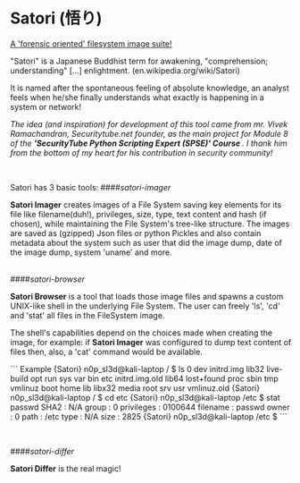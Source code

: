 # Satori (悟り)
<u>A 'forensic oriented' filesystem image suite!</u>

"Satori" is a Japanese Buddhist term for awakening, "comprehension; understanding" [...] enlightment. (en.wikipedia.org/wiki/Satori)

It is named after the spontaneous feeling of absolute knowledge, an analyst feels when he/she finally understands what exactly is happening in a system or network!

<i>The idea (and inspiration) for development of this tool came from mr. Vivek Ramachandran, Securitytube.net founder, as the main project for Module 8 of the <b>'SecurityTube Python Scripting Expert (SPSE)' Course </b>. I thank him from the bottom of my heart for his contribution in security community!</i>
<p><br>

Satori has 3 basic tools:
####<i>satori-imager</i>

  <b>Satori Imager</b> creates images of a File System saving key elements for its file like filename(duh!), privileges, size, type, text content and hash (if chosen), while maintaining the File System's tree-like structure.
The images are saved as (gzipped) Json files or python Pickles and also contain metadata about the system such as user that did the image dump, date of the image dump, system 'uname' and more.
<p><p><br>
####<i>satori-browser</i>

  <b>Satori Browser</b> is a tool that loads those image files and spawns a custom UNIX-like shell in the underlying File System. The user can freely 'ls', 'cd' and 'stat' all files in the FileSystem image.<p>
The shell's capabilities depend on the choices made when creating the image, for example: if <b>Satori Imager</b> was configured to dump text content of files then, also, a 'cat' command would be available.
<p>
``` Example
{Satori} n0p_sl3d@kali-laptop / $ ls 
0               dev             initrd.img      lib32           live-build      opt             run             sys             var
bin             etc             initrd.img.old  lib64           lost+found      proc            sbin            tmp             vmlinuz
boot            home            lib             libx32          media           root            srv             usr             vmlinuz.old
{Satori} n0p_sl3d@kali-laptop / $ cd etc
{Satori} n0p_sl3d@kali-laptop /etc $ stat passwd
	SHA2 : N/A
	group : 0
	privileges : 0100644
	filename : passwd
	owner : 0
	path : /etc
	type : N/A
	size : 2825
{Satori} n0p_sl3d@kali-laptop /etc $ 
```
<p><p><br>

####<i>satori-differ</i>

  <b>Satori Differ</b> is the real magic!

